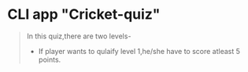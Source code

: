 # CLI app "Cricket-quiz"
 >In this quiz,there are two levels-  
 >
 > - If player wants to qulaify level 1,he/she have to score atleast 5 points.
